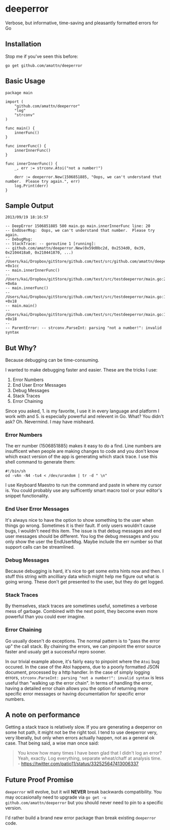 deeperror
=========

Verbose, but informative, time-saving and pleasantly formatted errors for Go

Installation
------------

Stop me if you've seen this before:

	go get github.com/amattn/deeperror


Basic Usage
-----------

	package main

	import (
		"github.com/amattn/deeperror"
		"log"
		"strconv"
	)

	func main() {
		innerFunc()
	}

	func innerFunc() {
		innerInnerFunc()
	}

	func innerInnerFunc() {
		_, err := strconv.Atoi("not a number!")

		derr := deeperror.New(1506851885, "Oops, we can't understand that number.  Please try again.", err)
		log.Print(derr)
	}


Sample Output
-------------

	2013/09/19 18:16:57 

	-- DeepError 1506851885 500 main.go main.innerInnerFunc line: 20 
	-- EndUserMsg:  Oops, we can't understand that number.  Please try again. 
	-- DebugMsg:   
	-- StackTrace: -- goroutine 1 [running]:
	-- github.com/amattn/deeperror.New(0x59d0bc2d, 0x2534d0, 0x39, 0x2104418a0, 0x210441870, ...)
	-- 	/Users/kai/Dropbox/gitStore/github.com/test/src/github.com/amattn/deeperror/error.go:55 +0x1cc
	-- main.innerInnerFunc()
	-- 	/Users/kai/Dropbox/gitStore/github.com/test/src/testdeeperror/main.go:20 +0x6a
	-- main.innerFunc()
	-- 	/Users/kai/Dropbox/gitStore/github.com/test/src/testdeeperror/main.go:14 +0x18
	-- main.main()
	-- 	/Users/kai/Dropbox/gitStore/github.com/test/src/testdeeperror/main.go:10 +0x18
	--  
	-- ParentError: -- strconv.ParseInt: parsing "not a number!": invalid syntax

But Why?
--------

Because debugging can be time-consuming. 

I wanted to make debugging faster and easier.  These are the tricks I use:

1. Error Numbers
2. End User Error Messages
3. Debug Messages
4. Stack Traces
5. Error Chaining

Since you asked, 1. is my favorite, I use it in every language and platform I work with and 5. is especially powerful and relevent in Go.  What?  You didn't ask?  Oh.  Nevermind.  I may have misheard.

### Error Numbers

The err number (1506851885) makes it easy to do a find.  Line numbers are insufficent when people are making changes to code and you don't know which exact version of the app is generating which stack trace.
I use this shell command to generate them:

	#!/bin/sh
	od -vAn -N4 -tu4 < /dev/urandom | tr -d " \n"

I use Keyboard Maestro to run the command and paste in where my cursor is.  You could probably use any sufficently smart macro tool or your editor's snippet functionality.

### End User Error Messages

It's always nice to have the option to show something to the user when things go wrong.  Sometimes it is their fault.  If only users wouldn't cause bugs, I wouldn't need this item.  The issue is that debug messages and end user messages should be different.  You log the debug messages and you only show the user the EndUserMsg.  Maybe include the err number so that support calls can be streamlined.

### Debug Messages

Because debugging is hard, it's nice to get some extra hints now and then.  I stuff this string with ancilliary data which might help me figure out what is going wrong.  These don't get presented to the user, but they do get logged.

### Stack Traces

By themselves, stack traces are sometimes useful, sometimes a verbose mess of garbage.  Combined with the next point, they become even more powerful than you could ever imagine.

### Error Chaining

Go usually doesn't do exceptions.  The normal pattern is to "pass the error up" the call stack.  By chaining the errors, we can pinpoint the error source faster and usualy get a successful repro sooner.

In our trivial example above, it's fairly easy to pinpoint where the `Atoi` bug occured.  In the case of the Atoi happens, due to a poorly formatted JSON document, processed by a http handler.  In the case of simply logging errors, `strconv.ParseInt: parsing "not a number!": invalid syntax` is less useful than "walking up the error chain".  In terms of handling the error, having a detailed error chain allows you the option of returning more specific error messages or having documentation for specific error numbers.


A note on performance
---------------------

Getting a stack trace is relatively slow.  If you are generating a deeperror on some hot path, it might not be the right tool.  I tend to use deeperror very, very liberally, but only when errors actually happen, not as a general ok case.  That being said, a wise man once said: 

> You know how many times I have been glad that I didn't log an error?  Yeah, exactly.  Log everything, separate wheat/chaff at analysis time. - https://twitter.com/patio11/status/332525647413006337

Future Proof Promise
--------------------

`deeperror` will evolve, but it will **NEVER** break backwards compatibility.  You may occasionally need to upgrade via `go get -u github.com/amattn/deeperror` but you should never need to pin to a specific version.

I'd rather build a brand new error package than break existing `deeperror` code.
